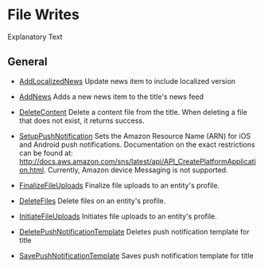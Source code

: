 # File Writes

Explanatory Text

## General

- [AddLocalizedNews](https://docs.microsoft.com/rest/api/playfab/admin/title-wide-data-management/addlocalizednews?view=playfab-rest)
  Update news item to include localized version

- [AddNews](https://docs.microsoft.com/rest/api/playfab/admin/title-wide-data-management/addnews?view=playfab-rest)
   Adds a new news item to the title's news feed

- [DeleteContent](https://docs.microsoft.com/rest/api/playfab/admin/content/deletecontent?view=playfab-rest)
  Delete a content file from the title. When deleting a file that does not exist, it returns success.

- [SetupPushNotification](https://docs.microsoft.com/rest/api/playfab/admin/title-wide-data-management/setuppushnotification?view=playfab-rest)
  Sets the Amazon Resource Name (ARN) for iOS and Android push notifications. Documentation on the exact restrictions can be found at: http://docs.aws.amazon.com/sns/latest/api/API_CreatePlatformApplication.html. Currently, Amazon device Messaging is not supported.

- [FinalizeFileUploads](https://docs.microsoft.com/rest/api/playfab/data/file/finalizefileuploads?view=playfab-rest)
  Finalize file uploads to an entity's profile.

- [DeleteFiles](https://docs.microsoft.com/rest/api/playfab/data/file/deletefiles?view=playfab-rest)
  Delete files on an entity's profile.

- [InitiateFileUploads](https://docs.microsoft.com/rest/api/playfab/data/file/initiatefileuploads?view=playfab-rest)
  Initiates file uploads to an entity's profile.

- [DeletePushNotificationTemplate](https://docs.microsoft.com/rest/api/playfab/server/account-management/deletepushnotificationtemplate?view=playfab-rest)
   Deletes push notification template for title

- [SavePushNotificationTemplate](https://docs.microsoft.com/rest/api/playfab/server/account-management/savepushnotificationtemplate?view=playfab-rest)
   Saves push notification template for title
